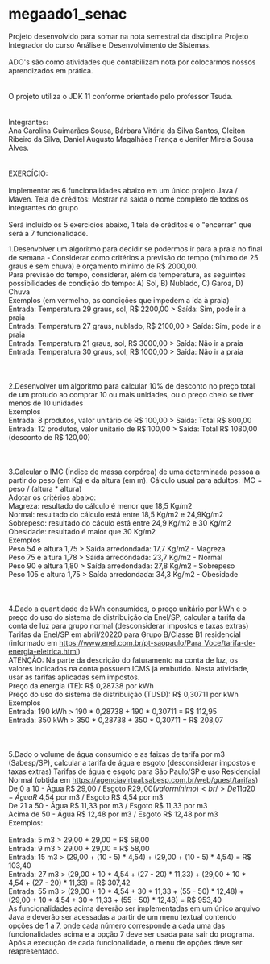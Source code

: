 # megaado1_senac
Projeto desenvolvido para somar na nota semestral da disciplina Projeto Integrador do curso Análise e Desenvolvimento de Sistemas. 
<br />
<br />
ADO's são como atividades que contabilizam nota por colocarmos nossos aprendizados em prática.
<br /><br />
<br />
O projeto utiliza o JDK 11 conforme orientado pelo professor Tsuda. 
<br /><br /><br />
Integrantes:
<br />
Ana Carolina Guimarães Sousa, Bárbara Vitória da Silva Santos, Cleiton Ribeiro da Silva, Daniel Augusto Magalhães França e Jenifer Mirela Sousa Alves.
<br /><br />
<br />
EXERCÍCIO:
<br /><br />
Implementar as 6 funcionalidades abaixo em um único projeto Java / Maven.
Tela de créditos: Mostrar na saída o nome completo de todos os integrantes do grupo
<br /><br />
Será incluido os 5 exercicios abaixo, 1 tela de créditos e o "encerrar" que será a 7 funcionalidade.
<br />

1.Desenvolver um algoritmo para decidir se podermos ir para a praia no final de semana - Considerar como critérios a previsão do tempo (mínimo de 25 graus e sem chuva) e orçamento mínimo de R$ 2000,00.<br />
Para previsão do tempo, considerar, além da temperatura, as seguintes possibilidades de condição do tempo: A) Sol, B) Nublado, C) Garoa, D) Chuva  <br />
Exemplos (em vermelho, as condições que impedem a ida à praia) <br />
Entrada: Temperatura 29 graus, sol, R$ 2200,00 > Saída: Sim, pode ir a praia <br />
Entrada: Temperatura 27 graus, nublado, R$ 2100,00 > Saída: Sim, pode ir a praia <br />
Entrada: Temperatura 21 graus, sol, R$ 3000,00 > Saída: Não ir a praia <br />
Entrada: Temperatura 30 graus, sol, R$ 1000,00 > Saída: Não ir a praia <br />
<br />
<br /> <br /> 
2.Desenvolver um algoritmo para calcular 10% de desconto no preço total de um protudo ao comprar 10 ou mais unidades, ou o preço cheio se tiver menos de 10 unidades <br />
Exemplos <br />
Entrada: 8 produtos, valor unitário de R$ 100,00 > Saída: Total R$ 800,00 <br />
Entrada: 12 produtos, valor unitário de R$ 100,00 > Saída: Total R$ 1080,00 (desconto de R$ 120,00) <br />
<br /><br /> 
<br />
3.Calcular o IMC (Índice de massa corpórea) de uma determinada pessoa a partir do peso (em Kg) e da altura (em m). Cálculo usual para adultos: IMC = peso / (altura * altura)<br />
Adotar os critérios abaixo: <br />
Magreza: resultado do cálculo é menor que 18,5 Kg/m2 <br />
Normal: resultado do cálculo está entre 18,5 Kg/m2 e 24,9Kg/m2 <br />
Sobrepeso: resultado do cáculo está entre 24,9 Kg/m2 e 30 Kg/m2 <br />
Obesidade: resultado é maior que 30 Kg/m2 <br />
Exemplos <br />
Peso 54 e altura 1,75 > Saída arredondada: 17,7 Kg/m2 - Magreza <br />
Peso 75 e altura 1,78 > Saída arredondada: 23,7 Kg/m2 - Normal <br />
Peso 90 e altura 1,80 > Saída arredondada: 27,8 Kg/m2 - Sobrepeso <br />
Peso 105 e altura 1,75 > Saída arredondada: 34,3 Kg/m2 - Obesidade <br />
<br /><br />
<br />
4.Dado a quantidade de kWh consumidos, o preço unitário por kWh e o preço do uso do sistema de distribuição da Enel/SP, calcular a tarifa da conta de luz para grupo normal (desconsiderar impostos e taxas extras)<br />
Tarifas da Enel/SP em abril/20220 para Grupo B/Classe B1 residencial (informado em https://www.enel.com.br/pt-saopaulo/Para_Voce/tarifa-de-energia-eletrica.html)<br />
ATENÇÃO: Na parte da descrição do faturamento na conta de luz, os valores indicados na conta possuem ICMS já embutido. Nesta atividade, usar as tarifas aplicadas sem impostos.<br />
Preço da energia (TE): R$ 0,28738 por kWh <br /> 
Preço do uso do sistema de distribuição (TUSD): R$ 0,30711 por kWh <br />
Exemplos <br />
Entrada: 190 kWh > 190 * 0,28738 + 190 * 0,30711 = R$ 112,95 <br />
Entrada: 350 kWh > 350 * 0,28738 + 350 * 0,30711 = R$ 208,07 <br />
<br />
<br />
<br />
5.Dado o volume de água consumido e as faixas de tarifa por m3 (Sabesp/SP), calcular a tarifa de água e esgoto (desconsiderar impostos e taxas extras)
Tarifas de água e esgoto para São Paulo/SP e uso Residencial Normal (obtida em https://agenciavirtual.sabesp.com.br/web/guest/tarifas)<br />
De 0 a 10 - Água R$ 29,00 / Esgoto R$29,00 (valor mínimo) <br />
De 11 a 20 - Água R$ 4,54 por m3 / Esgoto R$ 4,54 por m3 <br />
De 21 a 50 - Água R$ 11,33 por m3 / Esgoto R$ 11,33 por m3 <br />
Acima de 50 - Água R$ 12,48 por m3 / Esgoto R$ 12,48 por m3 <br />
Exemplos:<br /><br />
Entrada: 5 m3 > 29,00 + 29,00 = R$ 58,00 <br />
Entrada: 9 m3 > 29,00 + 29,00 = R$ 58,00 <br />
Entrada: 15 m3 > (29,00 + (10 - 5) * 4,54) + (29,00 + (10 - 5) * 4,54) = R$ 103,40 <br />
Entrada: 27 m3 > (29,00 + 10 * 4,54 + (27 - 20) * 11,33) + (29,00 + 10 * 4,54 + (27 - 20) * 11,33) = R$ 307,42 <br />
Entrada: 55 m3 > (29,00 + 10 * 4,54 + 30 * 11,33 + (55 - 50) * 12,48) + (29,00 + 10 * 4,54 + 30 * 11,33 + (55 - 50) * 12,48) = R$ 953,40 <br />
As funcionalidades acima deverão ser implementadas em um único arquivo Java e deverão ser acessadas a partir de um menu textual contendo opções de 1 a 7, onde cada número corresponde a cada uma das funcionalidades acima e a opção 7 deve ser usada para sair do programa. Após a execução de cada funcionalidade, o menu de opções deve ser reapresentado.
